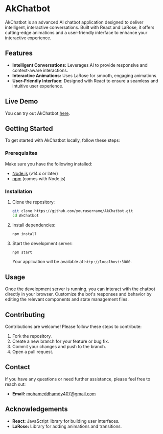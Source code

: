 # AkChatbot

AkChatbot is an advanced AI chatbot application designed to deliver intelligent, interactive conversations. Built with React and LaRose, it offers cutting-edge animations and a user-friendly interface to enhance your interactive experience.

## Features

- **Intelligent Conversations:** Leverages AI to provide responsive and context-aware interactions.
- **Interactive Animations:** Uses LaRose for smooth, engaging animations.
- **User-Friendly Interface:** Designed with React to ensure a seamless and intuitive user experience.

## Live Demo

You can try out AkChatbot [here](https://larosechatbot.vercel.app).

## Getting Started

To get started with AkChatbot locally, follow these steps:

### Prerequisites

Make sure you have the following installed:

- [Node.js](https://nodejs.org/) (v14.x or later)
- [npm](https://www.npmjs.com/get-npm) (comes with Node.js)

### Installation

1. Clone the repository:

    ```bash
    git clone https://github.com/yourusername/AkChatbot.git
    cd AkChatbot
    ```

2. Install dependencies:

    ```bash
    npm install
    ```

3. Start the development server:

    ```bash
    npm start
    ```

   Your application will be available at `http://localhost:3000`.

## Usage

Once the development server is running, you can interact with the chatbot directly in your browser. Customize the bot's responses and behavior by editing the relevant components and state management files.
## Contributing

Contributions are welcome! Please follow these steps to contribute:

1. Fork the repository.
2. Create a new branch for your feature or bug fix.
3. Commit your changes and push to the branch.
4. Open a pull request.


## Contact

If you have any questions or need further assistance, please feel free to reach out:

- **Email:** mohameddhamdy407@gmail.com

## Acknowledgements

- **React:** JavaScript library for building user interfaces.
- **LaRose:** Library for adding animations and transitions.

